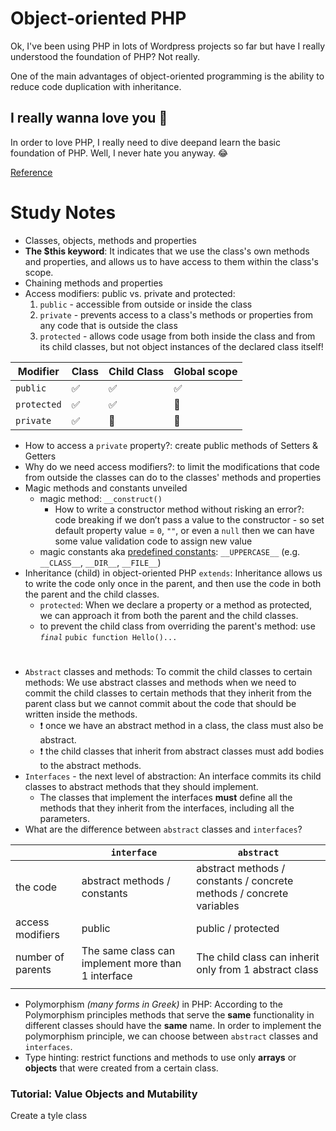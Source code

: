 # Object-oriented PHP

Ok, I've been using PHP in lots of Wordpress projects so far but have I really understood the foundation of PHP? Not really.

One of the main advantages of object-oriented programming is the ability to reduce code duplication with inheritance.

## I really wanna love you 🐘

In order to love PHP, I really need to dive deepand learn the basic foundation of PHP. Well, I never hate you anyway. 😂

[Reference](https://phpenthusiast.com/)

# Study Notes

- Classes, objects, methods and properties
- **The $this keyword**: It indicates that we use the class's own methods and properties, and allows us to have access to them within the class's scope.
- Chaining methods and properties
- Access modifiers: public vs. private and protected:
  1. `public` - accessible from outside or inside the class
  2. `private` - prevents access to a class's methods or properties from any code that is outside the class
  3. `protected` - allows code usage from both inside the class and from its child classes, but not object instances of the declared class itself!

| Modifier    | Class | Child Class | Global scope |
| ----------- | ----- | ----------- | ------------ |
| `public`    | ✅    | ✅          | ✅           |
| `protected` | ✅    | ✅          | 🚫           |
| `private`   | ✅    | 🚫          | 🚫           |

- How to access a `private` property?: create public methods of Setters & Getters
- Why do we need access modifiers?: to limit the modifications that code from outside the classes can do to the classes' methods and properties
- Magic methods and constants unveiled
  - magic method: `__construct()`
    - How to write a constructor method without risking an error?: code breaking if we don’t pass a value to the constructor - so set default property value = `0`, `""`, or even a `null` then we can have some value validation code to assign new value
  - magic constants aka [predefined constants](https://www.php.net/manual/en/language.constants.predefined.php): `__UPPERCASE__` (e.g. `__CLASS__`, `__DIR__`, `__FILE__`)
- Inheritance (child) in object-oriented PHP `extends`: Inheritance allows us to write the code only once in the parent, and then use the code in both the parent and the child classes.
  - `protected`: When we declare a property or a method as protected, we can approach it from both the parent and the child classes.
  - to prevent the child class from overriding the parent's method: use _`final`_ `pubic function Hello()...`

#

- `Abstract` classes and methods: To commit the child classes to certain methods: We use abstract classes and methods when we need to commit the child classes to certain methods that they inherit from the parent class but we cannot commit about the code that should be written inside the methods.
  - ❗️ once we have an abstract method in a class, the class must also be abstract.
  - ❗️ the child classes that inherit from abstract classes must add bodies to the abstract methods.
- `Interfaces` - the next level of abstraction: An interface commits its child classes to abstract methods that they should implement.
  - The classes that implement the interfaces **must** define all the methods that they inherit from the interfaces, including all the parameters.
- What are the difference between `abstract` classes and `interfaces`?

|                   | `interface`                                        | `abstract`                                                           |
| ----------------- | -------------------------------------------------- | -------------------------------------------------------------------- |
| the code          | abstract methods / constants                       | abstract methods / constants / concrete methods / concrete variables |
| access modifiers  | public                                             | public / protected                                                   |
| number of parents | The same class can implement more than 1 interface | The child class can inherit only from 1 abstract class               |
|                   |

- Polymorphism _(many forms in Greek)_ in PHP: According to the Polymorphism principles methods that serve the **same** functionality in different classes should have the **same** name. In order to implement the polymorphism principle, we can choose between `abstract` classes and `interfaces`.
- Type hinting: restrict functions and methods to use only **arrays** or **objects** that were created from a certain class.

### Tutorial: Value Objects and Mutability

Create a tyle class
